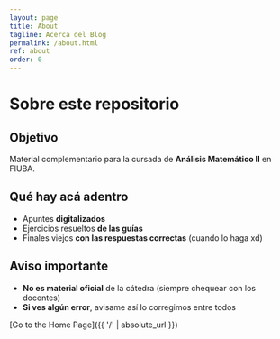 ```yaml
---
layout: page
title: About
tagline: Acerca del Blog
permalink: /about.html
ref: about
order: 0
---
```


# Sobre este repositorio

## Objetivo
Material complementario para la cursada de **Análisis Matemático II** en FIUBA.  


## Qué hay acá adentro
- Apuntes **digitalizados**
- Ejercicios resueltos **de las guías**
- Finales viejos **con las respuestas correctas** (cuando lo haga xd)


## Aviso importante
- **No es material oficial** de la cátedra (siempre chequear con los docentes)
- **Si ves algún error**, avisame así lo corregimos entre todos


[Go to the Home Page]({{ '/' | absolute_url }})
